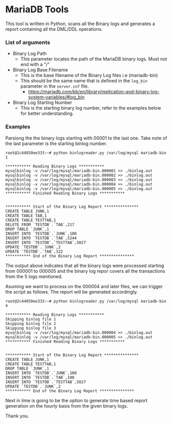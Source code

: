 # MariaDB Tools

This tool is written in Python, scans all the Binary logs and generates a report containing all the DML/DDL operations.

### List of arguments
- Binary Log Path
  - This parameter locates the path of the MariaDB binary logs. Must not end with a "/"
- Binary Log Base Filename
  - This is the base filename of the Binary Log files i.e (mariadb-bin) 
  - This should be the same name that is defined in the `log_bin` parameter in the `server.cnf` file.
    - https://mariadb.com/kb/en/library/replication-and-binary-log-system-variables/#log_bin
- Binary Log Starting Number
  - This is the starting binary log number, refer to the examples below for better understanding. 

### Examples

Parsiong the the binary logs starting with 00001 to the last one. Take note of the last parameter is the starting binlog number.

```
root@2c44850ee333:~# python binlogreader.py /var/log/mysql mariadb-bin 1

*********** Reading Binary Logs ***********
mysqlbinlog -v /var/log/mysql/mariadb-bin.000001 >> ./binlog.out
mysqlbinlog -v /var/log/mysql/mariadb-bin.000002 >> ./binlog.out
mysqlbinlog -v /var/log/mysql/mariadb-bin.000003 >> ./binlog.out
mysqlbinlog -v /var/log/mysql/mariadb-bin.000004 >> ./binlog.out
mysqlbinlog -v /var/log/mysql/mariadb-bin.000005 >> ./binlog.out
*********** Finished Reading Binary Logs ***********


*********** Start of the Binary Log Report ***************
CREATE TABLE JUNK,1
CREATE TABLE TAB,1
CREATE TABLE TESTTAB,1
DELETE FROM `TESTDB`.`TAB`,217
DROP TABLE `JUNK`,1
INSERT INTO `TESTDB`.`JUNK`,100
INSERT INTO `TESTDB`.`TAB`,5244
INSERT INTO `TESTDB`.`TESTTAB`,5027
UPDATE `TESTDB`.`JUNK`,2
UPDATE `TESTDB`.`TAB`,322
*********** End of the Binary Log Report ***************
```

The output above indicates that all the binary logs were processed starting from 000001 to 000005 and the binary log repor covers all the transactions from the 5 logs mentioned.

Asuming we want to process on the 000004 and later files, we can trigger the script as follows. The report will be generated accordingly.

```
root@2c44850ee333:~# python binlogreader.py /var/log/mysql mariadb-bin 4

*********** Reading Binary Logs ***********
Skipping binlog file 1
Skipping binlog file 2
Skipping binlog file 3
mysqlbinlog -v /var/log/mysql/mariadb-bin.000004 >> ./binlog.out
mysqlbinlog -v /var/log/mysql/mariadb-bin.000005 >> ./binlog.out
*********** Finished Reading Binary Logs ***********


*********** Start of the Binary Log Report ***************
CREATE TABLE JUNK,1
CREATE TABLE TESTTAB,1
DROP TABLE `JUNK`,1
INSERT INTO `TESTDB`.`JUNK`,100
INSERT INTO `TESTDB`.`TAB`,100
INSERT INTO `TESTDB`.`TESTTAB`,5027
UPDATE `TESTDB`.`JUNK`,2
*********** End of the Binary Log Report ***************
```

Next in lime is going to be the option to generate time based report generation on the hourly basis from the given binary logs.

Thank you.
